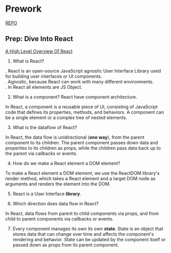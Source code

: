 # Prework

[REPO](https://github.com/VMO2020/reading-notes-v2/blob/main/code-301/301prework.md)

## Prep: Dive Into React

[A High Level Overview Of React](https://www.youtube.com/watch?v=FRjlF74_EZk)

1. What is React?  

. React is an open-source JavaScript agnostic User Interface Library used for building user interfaces or UI components.  
. Agnostic, because React can work with many different environments.  
. In React all elements are JS Object.

2. What is a component?  React have component architecture.

In React, a component is a reusable piece of UI, consisting of JavaScript code that defines its properties, methods, and behaviors. A component can be a single element or a complex tree of nested elements.  

3. What is the dataflow of React?  

In React, the data flow is unidirectional (**one way**), from the parent component to its children. The parent component passes down data and properties to its children as props, while the children pass data back up to the parent via callbacks or events.  

4. How do we make a React element a DOM element?  

To make a React element a DOM element, we use the ReactDOM library's render method, which takes a React element and a target DOM node as arguments and renders the element into the DOM.

5. React is a User Interface **library**.  

6. Which direction does data flow in React?  

In React, data flows from parent to child components via props, and from child to parent components via callbacks or events.  

7. Every component manages its own its own **state**. State is an object that stores data that can change over time and affects the component's rendering and behavior. State can be updated by the component itself or passed down as props from its parent component.  
